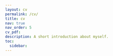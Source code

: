 ```yaml
---
layout: cv
permalink: /cv/
title: cv
nav: true
nav_order: 5
cv_pdf: 
description: A short introduction about myself.
toc:
  sidebar:
---
```

